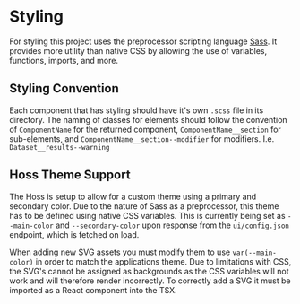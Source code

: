 # Styling
For styling this project uses the preprocessor scripting language [Sass](https://sass-lang.com/). It provides more utility than native CSS by allowing the use of variables, functions, imports, and more.

## Styling Convention
Each component that has styling should have it's own `.scss` file in its directory. The naming of classes for elements should follow the convention of `ComponentName` for the returned component, `ComponentName__section` for sub-elements, and `ComponentName__section--modifier` for modifiers. I.e. `Dataset__results--warning`

## Hoss Theme Support
The Hoss is setup to allow for a custom theme using a primary and secondary color. Due to the nature of Sass as a preprocessor, this theme has to be defined using native CSS variables. This is currently being set as `--main-color` and `--secondary-color` upon response from the `ui/config.json` endpoint, which is fetched on load.

When adding new SVG assets you must modify them to use `var(--main-color)` in order to match the applications theme.  Due to limitations with CSS, the SVG's cannot be assigned as backgrounds as the CSS variables will not work and will therefore render incorrectly.  To correctly add a SVG it must be imported as a React component into the TSX.

